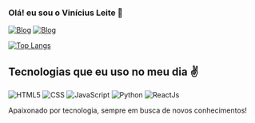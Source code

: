 ### Olá! eu sou o Vinícius Leite 🤙

[![Blog](https://img.shields.io/badge/Instagram-E4405F?style=for-the-badge&logo=instagram&logoColor=white)](https://www.instagram.com/viniciusleitef)
[![Blog](https://img.shields.io/badge/LinkedIn-0077B5?style=for-the-badge&logo=linkedin&logoColor=white)](https://www.linkedin.com/in/vin%C3%ADciusleitef/)

[![Top Langs](https://github-readme-stats.vercel.app/api/top-langs/?username=viniciusleitef&layout=donut-vertical)](https://github.com/viniciusleitef/github-readme-stats)

## Tecnologias que eu uso no meu dia ✌️

<span>
    <img alt="HTML5" src="https://img.shields.io/badge/HTML5-E34F26?style=for-the-badge&logo=html5&logoColor=white">
</span> 
<span>
    <img alt="CSS" src="https://img.shields.io/badge/CSS3-1572B6?style=for-the-badge&logo=css3&logoColor=white">
</span>
<span>
    <img alt="JavaScript" src="https://img.shields.io/badge/JavaScript-F7DF1E?style=for-the-badge&logo=javascript&logoColor=black">
</span>
<span>
    <img alt="Python" src="https://img.shields.io/badge/Python-14354C?style=for-the-badge&logo=python&logoColor=white">
</span>
<span>
    <img alt="ReactJs" src="https://img.shields.io/badge/React-20232A?style=for-the-badge&logo=react&logoColor=61DAFB">
</span>

<br>

Apaixonado por tecnologia, sempre em busca de novos conhecimentos!
